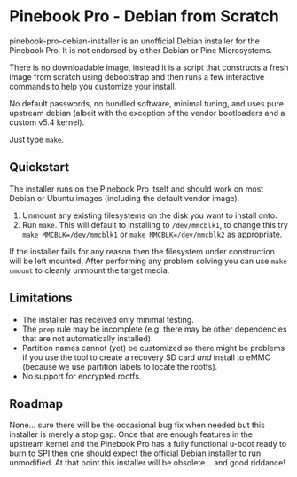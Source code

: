 Pinebook Pro - Debian from Scratch
==================================

pinebook-pro-debian-installer is an unofficial Debian installer for the
Pinebook Pro. It is not endorsed by either Debian or Pine Microsystems.

There is no downloadable image, instead it is a script that constructs
a fresh image from scratch using debootstrap and then runs a few
interactive commands to help you customize your install.

No default passwords, no bundled software, minimal tuning, and uses
pure upstream debian (albeit with the exception of the vendor
bootloaders and a custom v5.4 kernel).

Just type `make`.

Quickstart
----------

The installer runs on the Pinebook Pro itself and should work on most
Debian or Ubuntu images (including the default vendor image).

1. Unmount any existing filesystems on the disk you want to install
   onto.
2. Run `make`. This will default to installing to `/dev/mmcblk1`, to
   change this try `make MMCBLK=/dev/mmcblk1` or
   `make MMCBLK=/dev/mmcblk2` as appropriate.

If the installer fails for any reason then the filesystem
under construction will be left mounted. After performing any
problem solving you can use `make umount` to cleanly unmount the
target media.

Limitations
-----------

 * The installer has received only minimal testing.
 * The `prep` rule may be incomplete (e.g. there may be other
   dependencies that are not automatically installed).
 * Partition names cannot (yet) be customized so there might be problems
   if you use the tool to create a recovery SD card *and* install to
   eMMC (because we use partition labels to locate the rootfs).
 * No support for encrypted rootfs.

Roadmap
-------

None... sure there will be the occasional bug fix when needed but this
installer is merely a stop gap. Once that are enough features in the
upstream kernel and the Pinebook Pro has a fully functional u-boot ready
to burn to SPI then one should expect the official Debian installer to
run unmodified. At that point this installer will be obsolete... and
good riddance!
